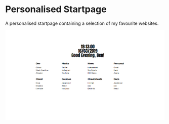 # Personalised Startpage
A personalised startpage containing a selection of my favourite websites.

![Startpage Screenshot](https://raw.githubusercontent.com/benjcodes/startpage/startpage/screenshots/screenshot.png)

